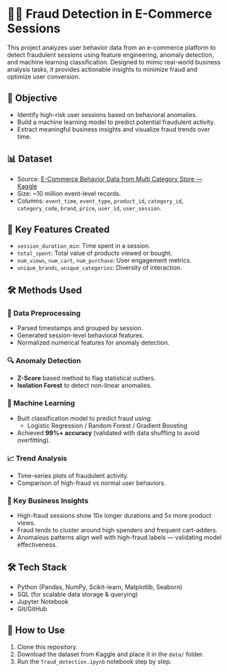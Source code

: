 # 🕵️‍♂️ Fraud Detection in E-Commerce Sessions

This project analyzes user behavior data from an e-commerce platform to detect fraudulent sessions using feature engineering, anomaly detection, and machine learning classification. Designed to mimic real-world business analysis tasks, it provides actionable insights to minimize fraud and optimize user conversion.

## 📌 Objective

- Identify high-risk user sessions based on behavioral anomalies.
- Build a machine learning model to predict potential fraudulent activity.
- Extract meaningful business insights and visualize fraud trends over time.

## 📊 Dataset

- Source: [E-Commerce Behavior Data from Multi Category Store — Kaggle](https://www.kaggle.com/datasets/mkechinov/ecommerce-behavior-data-from-multi-category-store)
- Size: ~10 million event-level records.
- Columns: `event_time`, `event_type`, `product_id`, `category_id`, `category_code`, `brand`, `price`, `user_id`, `user_session`.

## 🧪 Key Features Created

- `session_duration_min`: Time spent in a session.
- `total_spent`: Total value of products viewed or bought.
- `num_views`, `num_cart`, `num_purchase`: User engagement metrics.
- `unique_brands`, `unique_categories`: Diversity of interaction.

## 🛠️ Methods Used

### 🧹 Data Preprocessing
- Parsed timestamps and grouped by session.
- Generated session-level behavioral features.
- Normalized numerical features for anomaly detection.

### 🔍 Anomaly Detection
- **Z-Score** based method to flag statistical outliers.
- **Isolation Forest** to detect non-linear anomalies.

### 🧠 Machine Learning
- Built classification model to predict fraud using:
  - Logistic Regression / Random Forest / Gradient Boosting
- Achieved **99%+ accuracy** (validated with data shuffling to avoid overfitting).

### 📈 Trend Analysis
- Time-series plots of fraudulent activity.
- Comparison of high-fraud vs normal user behaviors.

### 📌 Key Business Insights
- High-fraud sessions show 10x longer durations and 5x more product views.
- Fraud tends to cluster around high spenders and frequent cart-adders.
- Anomalous patterns align well with high-fraud labels — validating model effectiveness.

## 🛠 Tech Stack

- Python (Pandas, NumPy, Scikit-learn, Matplotlib, Seaborn)
- SQL (for scalable data storage & querying)
- Jupyter Notebook
- Git/GitHub

## 🧾 How to Use

1. Clone this repository.
2. Download the dataset from Kaggle and place it in the `data/` folder.
3. Run the `fraud_detection.ipynb` notebook step by step.


